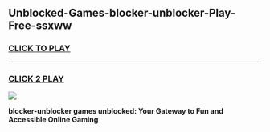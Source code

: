 
## Unblocked-Games-blocker-unblocker-Play-Free-ssxww
<h3>
<a href="https://premium76.site?title=blocker-unblocker&ref=18A1">CLICK TO PLAY</a></h3>
<hr>

<h3>
<a href="https://premium76.site?title=blocker-unblocker&ref=18A1">CLICK 2 PLAY</a>
  
</h3>

<a href="https://premium76.site?title=blocker-unblocker&ref=18A1"><img src="https://clearcache.store/games.png"></a>


**blocker-unblocker games unblocked: Your Gateway to Fun and Accessible Online Gaming**
